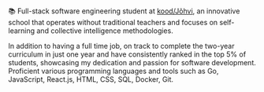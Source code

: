 📚 Full-stack software engineering student at [kood/Jõhvi](https://kood.tech), an innovative school that operates without traditional teachers and focuses on self-learning and collective intelligence methodologies.

In addition to having a full time job, on track to complete the two-year curriculum in just one year and have consistently ranked in the top 5% of students, showcasing my dedication and passion for software development. 
Proficient various programming languages and tools such as Go, JavaScript, React.js, HTML, CSS, SQL, Docker, Git.
